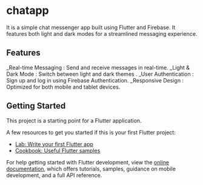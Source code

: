 # chatapp

It is a simple chat messenger app built using Flutter and Firebase.
It features both light and dark modes for a streamlined messaging
experience.

## Features
 _Real-time Messaging : Send and receive messages in real-time.
 _Light & Dark Mode :  Switch between light and dark themes .
 _User Authentication : Sign up and log in using Firebase Authentication.
 _Responsive Design : Optimized for both mobile and tablet devices.

## Getting Started

This project is a starting point for a Flutter application.

A few resources to get you started if this is your first Flutter project:

- [Lab: Write your first Flutter app](https://docs.flutter.dev/get-started/codelab)
- [Cookbook: Useful Flutter samples](https://docs.flutter.dev/cookbook)

For help getting started with Flutter development, view the
[online documentation](https://docs.flutter.dev/), which offers tutorials,
samples, guidance on mobile development, and a full API reference.
